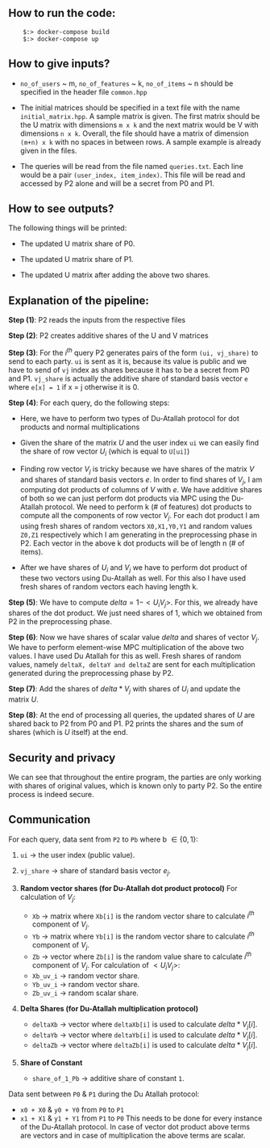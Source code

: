 ## How to run the code:
```unix
	$:> docker-compose build
	$:> docker-compose up
```
  

## How to give inputs?

-  `no_of_users` ~ m, `no_of_features` ~ k, `no_of_items` ~ n should be specified in the header file `common.hpp`

- The initial matrices should be specified in a text file with the name `initial_matrix.hpp`.  A sample matrix is given. The first matrix should be the U matrix with dimensions `m x k` and the next matrix would be V with dimensions `n x k`. Overall, the file should have a matrix of dimension `(m+n) x k` with no spaces in between rows. A sample example is already given in the files.

- The queries will be read from the file named `queries.txt`. Each line would be a pair `(user_index, item_index)`. This file will be read and accessed by P2 alone and will be a secret from P0 and P1.

## How to see outputs?
The following things will be printed:

- The updated U matrix share of P0.

- The updated U matrix share of P1.

- The updated U matrix after adding the above two shares.

  

## Explanation of the pipeline:

**Step (1)**: P2 reads the inputs from the respective files

**Step (2)**: P2 creates additive shares of the U and V matrices

**Step (3)**: For the $i^{th}$ query P2 generates pairs of the form `(ui, vj_share)` to send to each party. `ui` is sent as it is, because its value is public and we have to send of `vj` index as shares because it has to be a secret from P0 and P1. `vj_share` is actually the additive share of standard basis vector `e` where `e[x] = 1` if x = j otherwise it is 0.

**Step (4)**: For each query, do the following steps:

- Here, we have to perform two types of Du-Atallah protocol for dot products and normal multiplications

- Given the share of the matrix $U$ and the user index `ui` we can easily find the share of row vector $U_i$ (which is equal to `U[ui]`)

- Finding row vector $V_j$ is tricky because we have shares of the matrix $V$ and shares of standard basis vectors $e$. In order to find shares of $V_j$, I am computing dot products of columns of $V$ with $e$. We have additive shares of both so we can just perform dot products via MPC using the Du-Atallah protocol. We need to perform k (# of features) dot products to compute all the components of row vector $V_j$. For each dot product I am using fresh shares of random vectors `X0,X1,Y0,Y1` and random values `Z0,Z1` respectively which I am generating in the preprocessing phase in P2. Each vector in the above k dot products will be of length n (# of items).

- After we have shares of $U_i$ and $V_j$ we have to perform dot product of these two vectors using Du-Atallah as well. For this also I have used fresh shares of random vectors each having length k.

**Step (5)**: We have to compute $delta = 1 - <U_i V_j>$. For this, we already have shares of the dot product. We just need shares of $1$, which we obtained from P2 in the preprocessing phase.

**Step (6)**: Now we have shares of scalar value $delta$ and shares of vector $V_j$. We have to perform element-wise MPC multiplication of the above two values. I have used Du Atallah for this as well. Fresh shares of random values, namely `deltaX, deltaY and deltaZ` are sent for each multiplication generated during the preprocessing phase by P2.

**Step (7)**: Add the shares of $delta*V_j$ with shares of $U_i$ and update the matrix $U$.

**Step (8)**: At the end of processing all queries, the updated shares of $U$ are shared back to P2 from P0 and P1. P2 prints the shares and the sum of shares (which is $U$ itself) at the end.

## Security and privacy
We can see that throughout the entire program, the parties are only working with shares of original values, which is known only to party P2. So the entire process is indeed secure.

## Communication

For each query, data sent from `P2`  to `Pb` where b $\in \{0,1\}$:

1.  `ui` → the user index (public value).
2. `vj_share` → share of standard basis vector $e_j$.

3. **Random vector shares (for Du-Atallah dot product protocol)**
For calculation of $V_j$:
   - `Xb` → matrix where `Xb[i]` is the random vector share to calculate $i^{th}$ component of $V_j$.
   - `Yb` → matrix where `Yb[i]` is the random vector share to calculate $i^{th}$ component of $V_j$.
   - `Zb` → vector where `Zb[i]` is the random value share to calculate $i^{th}$ component of $V_j$.
For calculation of $<U_i V_j>$:
   - `Xb_uv_i` → random vector share.
   - `Yb_uv_i` → random vector share.
   - `Zb_uv_i` → random scalar share.

4. **Delta Shares (for Du-Atallah multiplication protocol)**
   - `deltaXb` → vector where `deltaXb[i]` is used to calculate $delta*V_j[i]$.
   - `deltaYb` → vector where `deltaYb[i]` is used to calculate $delta*V_j[i]$.
   - `deltaZb` → vector where `deltaZb[i]` is used to calculate $delta*V_j[i]$.

5. **Share of Constant**
   - `share_of_1_Pb` → additive share of constant `1`.

Data sent between `P0` & `P1` during the Du Atallah protocol:
* `x0 + X0` & `y0 + Y0` from `P0` to `P1`
* `x1 + X1` & `y1 + Y1` from `P1` to `P0`
This needs to be done for every instance of the Du-Atallah protocol. In case of vector dot product above terms are vectors and in case of multiplication the above terms are scalar.